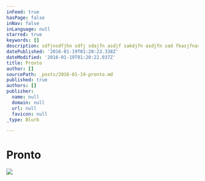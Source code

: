 ```yaml
---
inFeed: true
hasPage: false
inNav: false
inLanguage: null
starred: true
keywords: []
description: sdfjnsdfjhn sdfj sdajfn asdjf sakdjfn asdjfn sad fkasjfnaskjdfn asd fkjasdfn j dfjn sadfjn asd
datePublished: '2016-01-19T01:20:23.338Z'
dateModified: '2016-01-19T01:20:22.037Z'
title: Pronto
author: []
sourcePath: _posts/2016-01-19-pronto.md
published: true
authors: []
publisher:
  name: null
  domain: null
  url: null
  favicon: null
_type: Blurb

---
```

# Pronto
![](https://the-grid-user-content.s3-us-west-2.amazonaws.com/4da09fe5-78aa-4992-9d7b-b0ce917f2157.jpg)